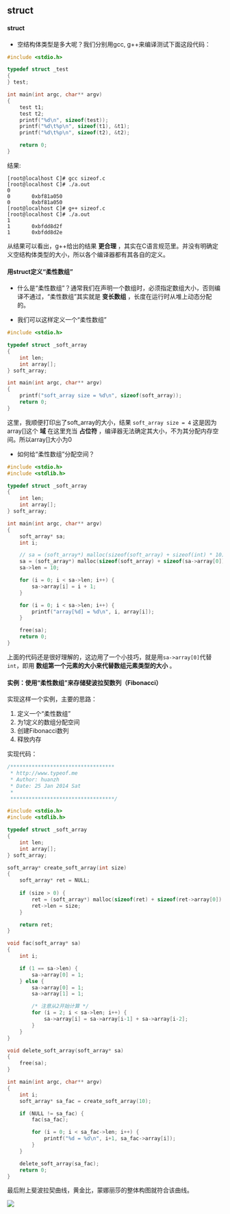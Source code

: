## struct

#### struct

* 空结构体类型是多大呢？我们分别用gcc, g++来编译测试下面这段代码：

```cpp
#include <stdio.h>

typedef struct _test
{
} test;

int main(int argc, char** argv)
{
	test t1;
	test t2;
	printf("%d\n", sizeof(test));
	printf("%d\t%p\n", sizeof(t1), &t1);
	printf("%d\t%p\n", sizeof(t2), &t2);

	return 0;
}
```

结果:

```shell
[root@localhost C]# gcc sizeof.c 
[root@localhost C]# ./a.out 
0
0       0xbf81a050
0       0xbf81a050
[root@localhost C]# g++ sizeof.c 
[root@localhost C]# ./a.out 
1
1       0xbfdd8d2f
1       0xbfdd8d2e
```
从结果可以看出，g++给出的结果 **更合理** ，其实在C语言规范里。并没有明确定义空结构体类型的大小，所以各个编译器都有其各自的定义。


#### 用struct定义“柔性数组”
* 什么是“柔性数组”？通常我们在声明一个数组时，必须指定数组大小，否则编译不通过，“柔性数组”其实就是 **变长数组** ，长度在运行时从堆上动态分配的。

* 我们可以这样定义一个“柔性数组”
```cpp
#include <stdio.h>

typedef struct _soft_array
{
	int len;
	int array[];
} soft_array;

int main(int argc, char** argv)
{
	printf("soft_array size = %d\n", sizeof(soft_array));
	return 0;
}
```

这里，我顺便打印出了soft_array的大小，结果
`soft_array size = 4`
这是因为array[]这个 **域** 在这里充当 **占位符** ，编译器无法确定其大小，不为其分配内存空间。所以array[]大小为0

* 如何给“柔性数组”分配空间？

```cpp
#include <stdio.h>
#include <stdlib.h>

typedef struct _soft_array
{
	int len;
	int array[];
} soft_array;

int main(int argc, char** argv)
{
	soft_array* sa;
	int i;

	// sa = (soft_array*) malloc(sizeof(soft_array) + sizeof(int) * 10);
	sa = (soft_array*) malloc(sizeof(soft_array) + sizeof(sa->array[0]) * 10);
	sa->len = 10;

	for (i = 0; i < sa->len; i++) {
		sa->array[i] = i + 1;
	}

	for (i = 0; i < sa->len; i++) {
		printf("array[%d] = %d\n", i, array[i]);
	}

	free(sa);
	return 0;
}
```

上面的代码还是很好理解的，这边用了一个小技巧，就是用`sa->array[0]`代替`int`，即用 **数组第一个元素的大小来代替数组元素类型的大小** 。

#### 实例：使用“柔性数组”来存储斐波拉契数列（Fibonacci）
实现这样一个实例，主要的思路：
1. 定义一个“柔性数组”
2. 为1定义的数组分配空间
3. 创建Fibonacci数列
4. 释放内存

实现代码：

```cpp
/**********************************
 * http://www.typeof.me
 * Author: huanzh
 * Date: 25 Jan 2014 Sat
 *
 **********************************/

#include <stdio.h>
#include <stdlib.h>

typedef struct _soft_array
{
	int len;
	int array[];
} soft_array;

soft_array* create_soft_array(int size)
{
	soft_array* ret = NULL;
	
	if (size > 0) {
		ret = (soft_array*) malloc(sizeof(ret) + sizeof(ret->array[0]) * size);
		ret->len = size;
	}

	return ret;
}

void fac(soft_array* sa)
{
	int i;

	if (1 == sa->len) {
		sa->array[0] = 1;
	} else {
		sa->array[0] = 1;
		sa->array[1] = 1;

		/* 注意从2开始计算 */
		for (i = 2; i < sa->len; i++) {
			sa->array[i] = sa->array[i-1] + sa->array[i-2];
		}
	}
}

void delete_soft_array(soft_array* sa)
{
	free(sa);
}

int main(int argc, char** argv)
{
	int i;
	soft_array* sa_fac = create_soft_array(10);

	if (NULL != sa_fac) {
		fac(sa_fac);

		for (i = 0; i < sa_fac->len; i++) {
			printf("%d = %d\n", i+1, sa_fac->array[i]);
		}
	}

	delete_soft_array(sa_fac);
	return 0;
}
```

最后附上斐波拉契曲线，黄金比，蒙娜丽莎的整体构图就符合该曲线。

![](http://ww2.sinaimg.cn/mw690/7fcfb6a1gw1ecw4uve7skj20go0b4dgm.jpg)
